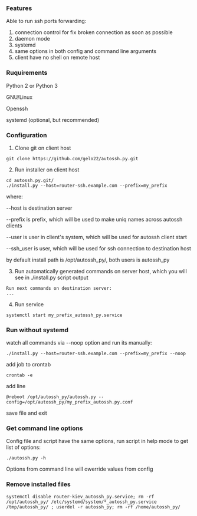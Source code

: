 ### Features

Able to run ssh ports forwarding:

1. connection control for fix broken connection as soon as possible
2. daemon mode
3. systemd
4. same options in both config and command line arguments
5. client have no shell on remote host

### Ruquirements

Python 2 or Python 3

GNU/Linux

Openssh

systemd (optional, but recommended)

### Configuration

1. Clone git on client host
~~~~
git clone https://github.com/gelo22/autossh.py.git
~~~~
2. Run installer on client host
~~~~
cd autossh.py.git/
./install.py --host=router-ssh.example.com --prefix=my_prefix
~~~~
where:

--host is destination server
 
--prefix is prefix, which will be used to make uniq names across autossh clients

--user is user in client's system, which will be used for autossh client start

--ssh_user is user, which will be used for ssh connection to destination host

by default install path is /opt/autossh_py/, both users is autossh_py

3. Run automatically generated commands on server host, which you will see in ./install.py script output
~~~~
Run next commands on destination server:
...
~~~~
4. Run service
~~~~
systemctl start my_prefix_autossh_py.service
~~~~

### Run without systemd

watch all commands via --noop option and run its manually:
~~~~
./install.py --host=router-ssh.example.com --prefix=my_prefix --noop
~~~~
add job to crontab
~~~~
crontab -e
~~~~
add line
~~~~
@reboot /opt/autossh_py/autossh.py --config=/opt/autossh_py/my_prefix_autossh.py.conf
~~~~
save file and exit

### Get command line options

Config file and script have the same options, run script in help mode to get list of options:
~~~~
./autossh.py -h
~~~~

Options from command line will owerride values from config

### Remove installed files
~~~~
systemctl disable router-kiev_autossh_py.service; rm -rf /opt/autossh_py/ /etc/systemd/system/*_autossh_py.service /tmp/autossh_py/ ; userdel -r autossh_py; rm -rf /home/autossh_py/
~~~~
